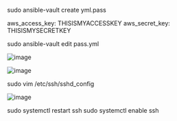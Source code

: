sudo ansible-vault create yml.pass

aws_access_key: THISISMYACCESSKEY
aws_secret_key: THISISMYSECRETKEY

sudo ansible-vault edit pass.yml

![image](https://user-images.githubusercontent.com/14828358/148539736-c71c16d9-63ef-4ebb-a45c-6286ec994f8b.png)

![image](https://user-images.githubusercontent.com/14828358/148537626-394d8b12-d129-46a0-b45f-759b8719cf28.png)


sudo vim /etc/ssh/sshd_config

![image](https://user-images.githubusercontent.com/14828358/148539157-e2110a88-8444-4522-9270-eb7f4a694387.png)

sudo systemctl restart ssh
sudo systemctl enable ssh
